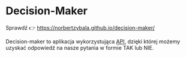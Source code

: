 # Decision-Maker

Sprawdź :point_right: https://norbertzybala.github.io/decision-maker/ 

Decision-maker to aplikacja wykorzystująca [API](https://yesno.wtf/#), dzięki której możemy uzyskać odpowiedź na nasze pytania w formie TAK lub NIE.


